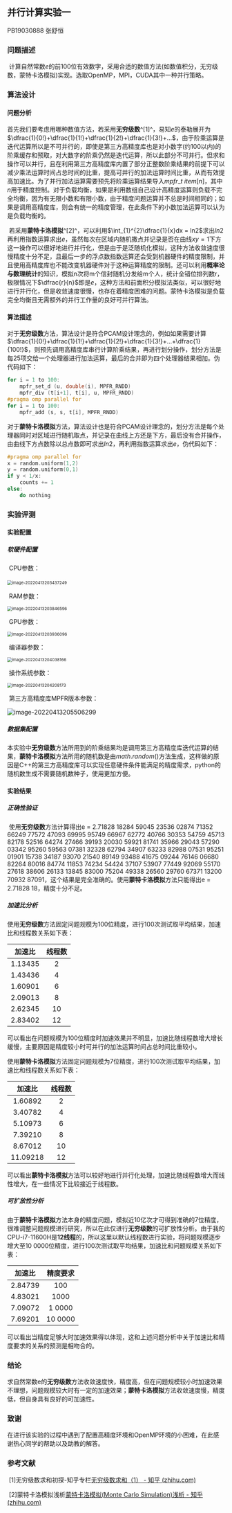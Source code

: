 ## 并行计算实验一

PB19030888 张舒恒

### 问题描述

​	计算自然常数$e$的前100位有效数字，采用合适的数值方法(如数值积分，无穷级数，蒙特卡洛模拟)实现。选取OpenMP，MPI，CUDA其中一种并行策略。

### 算法设计

#### 	问题分析

​		首先我们要考虑用哪种数值方法，若采用**无穷级数**^[1]^，易知$e$的泰勒展开为$\dfrac{1}{0!}+\dfrac{1}{1!}+\dfrac{1}{2!}+\dfrac{1}{3!}+...$，由于阶乘运算是迭代运算所以是不可并行的，即使是第三方高精度库也是对小数字(约100以内)的阶乘缓存和预取，对大数字的阶乘仍然是迭代运算，所以此部分不可并行。但求和操作可以并行，且在利用第三方高精度库内置了部分正整数阶乘结果的前提下可以减少乘法运算时间占总时间的比重，提高可并行的加法运算时间比重，从而有效提高加速比。为了并行加法运算需要预先将阶乘运算结果导入$mpfr\_t$  $item[n]$，其中$n$用于精度控制。对于负载均衡，如果是利用数组自己设计高精度运算则负载不完全均衡，因为有无限小数和有限小数，由于精度问题运算并不总是时间相同的；如果是调用高精度库，则会有统一的精度管理，在此条件下的小数加法运算可以认为是负载均衡的。

​		若采用**蒙特卡洛模拟**^[2]^，可以利用$\int_{1}^{2}\dfrac{1}{x}dx = ln2$求出$ln2$再利用指数运算求出$e$，虽然每次在区域内随机撒点并记录是否在曲线$xy = 1$下方这一操作可以很好地进行并行化，但是由于是泛随机化模拟，这种方法收敛速度很慢精度十分不足，且最后一步的浮点数指数运算还会受到机器硬件的精度限制，并且使用高精度库也不能改变机器硬件对于这种运算精度的限制。还可以利用**概率论与数理统计**的知识，模拟n次将m个信封随机分发给m个人，统计全错位排列数r，极限情况下$\dfrac{r}{n}$即是$e$，这种方法和前面积分模拟法类似，可以很好地进行并行化，但是收敛速度很慢，也存在着精度困难的问题。蒙特卡洛模拟是负载完全均衡且无需额外的并行工作量的良好可并行算法。

#### 算法描述

​		对于**无穷级数**方法，算法设计是符合PCAM设计理念的，例如如果需要计算$\dfrac{1}{0!}+\dfrac{1}{1!}+\dfrac{1}{2!}+\dfrac{1}{3!}+...+\dfrac{1}{100!}$，则预先调用高精度库串行计算阶乘结果，再进行划分操作，划分方法是每25项交给一个处理器进行加法运算，最后的合并即为四个处理器结果相加。伪代码如下：

```c++
for i = 1 to 100:
    mpfr_set_d (u, double(i), MPFR_RNDD)
    mpfr_div (t[i+1], t[i], u, MPFR_RNDD)
#pragma omp parallel for
for i = 1 to 100:
    mpfr_add (s, s, t[i], MPFR_RNDD)
```

​		对于**蒙特卡洛模拟**方法，算法设计也是符合PCAM设计理念的，划分方法是每个处理器同时对区域进行随机取点，并记录在曲线上方还是下方，最后没有合并操作，由曲线下方点数除以总点数即可求出$ln2$，再利用指数运算求出$e$，伪代码如下：

```c++
#pragma omp parallel for
x = random.uniform(1,2)
y = random.uniform(0,1)
if y < 1/x: 
    counts += 1
else: 
    do nothing
```

### 实验评测

#### 	实验配置

##### 			软硬件配置

​			CPU参数：			

​                                    <img src="C:\Users\凝雨\AppData\Roaming\Typora\typora-user-images\image-20220413203437249.png" alt="image-20220413203437249" style="zoom:67%;" />

​			RAM参数：

<img src="C:\Users\凝雨\AppData\Roaming\Typora\typora-user-images\image-20220413203846596.png" alt="image-20220413203846596" style="zoom:67%;" />

​			GPU参数：

<img src="C:\Users\凝雨\AppData\Roaming\Typora\typora-user-images\image-20220413203936096.png" alt="image-20220413203936096" style="zoom:67%;" />

​			编译器参数：

<img src="C:\Users\凝雨\AppData\Roaming\Typora\typora-user-images\image-20220413204038166.png" alt="image-20220413204038166" style="zoom:67%;" />

​			操作系统参数：

<img src="C:\Users\凝雨\AppData\Roaming\Typora\typora-user-images\image-20220413204208173.png" alt="image-20220413204208173" style="zoom:67%;" />

​			第三方高精度库MPFR版本参数：

![image-20220413205506299](C:\Users\凝雨\AppData\Roaming\Typora\typora-user-images\image-20220413205506299.png)

##### 数据集配置

​		本实验中**无穷级数**方法所用到的阶乘结果均是调用第三方高精度库迭代运算的结果，**蒙特卡洛模拟**方法所用的随机数是由$math.random()$方法生成，这样做的原因是C++的第三方高精度库可以实现任意硬件条件能满足的精度需求，python的随机数生成不需要随机数种子，使用更加方便。

#### 实验结果

##### 	正确性验证

​	 使用**无穷级数**方法计算得出e = 2.71828 18284 59045 23536 02874 71352 66249 77572 47093 69995 95749 66967 62772 40766 30353 54759 45713 82178 52516 64274 27466 39193 20030 59921 81741 35966 29043 57290 03342 95260 59563 07381 32328 62794 34907 63233 82988 07531 95251 01901 15738 34187 93070 21540 89149 93488 41675 09244 76146 06680 82264 80016 84774 11853 74234 54424 37107 53907 77449 92069 55170 27618 38606 26133 13845 83000 75204 49338 26560 29760 67371 13200 70932 87091，这个结果是完全准确的。使用**蒙特卡洛模拟**方法只能得出e = 2.71828 18，精度十分不足。

##### 	加速比分析

​	使用**无穷级数**方法固定问题规模为100位精度，进行100次测试取平均结果，加速比和线程数关系如下表：

| 加速比  | 线程数 |
| :-----: | :----: |
| 1.13435 |   2    |
| 1.43436 |   4    |
| 1.60901 |   6    |
| 2.09013 |   8    |
| 2.62345 |   10   |
| 2.83402 |   12   |

​    可以看出在问题规模为100位精度时加速效果并不明显，加速比随线程数增大增长缓慢，主要原因是精度较小时可并行的加法运算时间占总时间比重较小。

   使用**蒙特卡洛模拟**方法固定问题规模为7位精度，进行100次测试取平均结果，加速比和线程数关系如下表：

|  加速比  | 线程数 |
| :------: | :----: |
| 1.60892  |   2    |
| 3.40782  |   4    |
| 5.10973  |   6    |
| 7.39210  |   8    |
| 8.67012  |   10   |
| 11.09218 |   12   |

   可以看出**蒙特卡洛模拟**方法可以较好地进行并行化处理，加速比随线程数增大而线性增大，在一些情况下比较接近于线程数。

##### 可扩放性分析

​	由于**蒙特卡洛模拟**方法本身的精度问题，模拟近10亿次才可得到准确的7位精度，很难调整问题规模进行研究，所以在此仅进行**无穷级数**的可扩放性分析。由于我的CPU-i7-11600H是**12线程**的，所以这里以默认线程数进行实验，将问题规模逐步增大至10 0000位精度，进行100次测试取平均结果，加速比和问题规模关系如下表：

| 加速比  | 精度要求 |
| :-----: | :------: |
| 2.84739 |   100    |
| 4.83021 |   1000   |
| 7.09072 |  1 0000  |
| 7.69201 | 10 0000  |

​    可以看出当精度足够大时加速效果得以体现，这和上述问题分析中关于加速比和精度要求的关系的预测是相吻合的。

### 结论

​	 求自然常数e的**无穷级数**方法收敛速度快，精度高，但在问题规模较小时加速效果不理想，问题规模较大时有一定的加速效果；**蒙特卡洛模拟**方法收敛速度慢，精度低，但自身具有良好的可加速性。

### 致谢

​	在进行该实验的过程中遇到了配置高精度环境和OpenMP环境的小困难，在此感谢热心同学的帮助以及助教的解答。

### 参考文献

​	[1]无穷级数求和初探-知乎专栏[无穷级数求和（1） - 知乎 (zhihu.com)](https://zhuanlan.zhihu.com/p/436636916)

​	[2]蒙特卡洛模拟浅析[蒙特卡洛模拟(Monte Carlo Simulation)浅析 - 知乎 (zhihu.com)](https://zhuanlan.zhihu.com/p/34217180)
